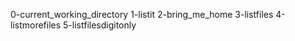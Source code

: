 0-current_working_directory
1-listit
2-bring_me_home
3-listfiles
4-listmorefiles
5-listfilesdigitonly
